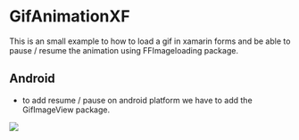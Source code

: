 # GifAnimationXF

This is an small example to how to load a gif in xamarin forms and be able to pause / resume the animation
using FFImageloading package.

## Android
* to add resume / pause on android platform we have to add the GifImageView package.


![](image.gif)
